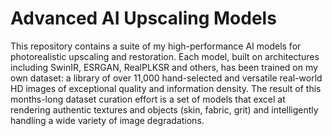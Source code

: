 # Advanced AI Upscaling Models
This repository contains a suite of my high-performance AI models for photorealistic upscaling and restoration. Each model, built on architectures including SwinIR, ESRGAN, RealPLKSR and others, has been trained on my own dataset: a library of over 11,000 hand-selected and versatile real-world HD images of exceptional quality and information density. The result of this months-long dataset curation effort is a set of models that excel at rendering authentic textures and objects (skin, fabric, grit) and intelligently handling a wide variety of image degradations.
